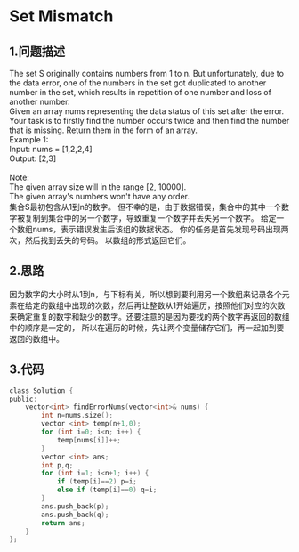 Set Mismatch
====

1.问题描述
---

The set S originally contains numbers from 1 to n. But unfortunately, due to the data error, one of the numbers in the set got duplicated to another number in the set, which results in repetition of one number and loss of another number. <br>
Given an array nums representing the data status of this set after the error. Your task is to firstly find the number occurs twice and then find the number that is missing. Return them in the form of an array. <br>
Example 1:<br>
Input: nums = [1,2,2,4]<br>
Output: [2,3]<br>
<br>
Note:<br>
The given array size will in the range [2, 10000].<br>
The given array's numbers won't have any order.<br>
集合S最初包含从1到n的数字。 但不幸的是，由于数据错误，集合中的其中一个数字被复制到集合中的另一个数字，导致重复一个数字并丢失另一个数字。
给定一个数组nums，表示错误发生后该组的数据状态。 你的任务是首先发现号码出现两次，然后找到丢失的号码。 以数组的形式返回它们。<br>

2.思路
---

因为数字的大小时从1到n，与下标有关，所以想到要利用另一个数组来记录各个元素在给定的数组中出现的次数，然后再让整数从1开始遍历，按照他们对应的次数来确定重复的数字和缺少的数字。还要注意的是因为要找的两个数字再返回的数组中的顺序是一定的，
所以在遍历的时候，先让两个变量储存它们，再一起加到要返回的数组中。

3.代码
---

```c
class Solution {
public:
    vector<int> findErrorNums(vector<int>& nums) {
        int n=nums.size();
        vector <int> temp(n+1,0);
        for (int i=0; i<n; i++) {
            temp[nums[i]]++;
        }
        vector <int> ans;
        int p,q;
        for (int i=1; i<n+1; i++) {
            if (temp[i]==2) p=i;
            else if (temp[i]==0) q=i;
        }
        ans.push_back(p);
        ans.push_back(q);
        return ans;
    }
};
```
